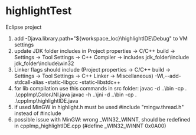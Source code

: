 # highlightTest

Eclipse project
1) add -Djava.library.path="${workspace_loc}\highlightIDE\Debug" to VM settings
2) update JDK folder includes in Project properties -> C/C++ build -> Settings -> Tool Settings -> C++ Compiler -> includes
jdk_folder\include
jdk_folder\include\win32
3) Linker flags should include (Project properties -> C/C++ build -> Settings -> Tool Settings -> C++ Linker -> Miscellaneous)
-Wl,--add-stdcall-alias -static-libgcc -static-libstdc++
4) for lib compilation use this commands in src folder:
javac -d ..\bin -cp . .\cppImp\ColorJNI.java
javac -h ..\jni  -d ..\bin -cp . .\cppImp\highlightIDE.java
5) if used MinGW in highlight.h must be used #include "mingw.thread.h" instead of #include <thread>
6) possible issue with MinGW: wrong _WIN32_WINNT, should be redefined in cppImp_highlightIDE.cpp (#define _WIN32_WINNT 0x0A00)